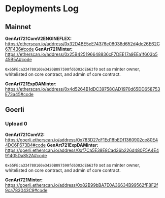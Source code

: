 # Deployments Log

## Mainnet

**GenArt721CoreV2ENGINEFLEX:** https://etherscan.io/address/0x32D4BE5eE74376e08038d652d4dc26E62C67F436#code
**GenArt721Minter:** https://etherscan.io/address/0x25B425196648836cF7DEE17a9EEa1f603b545B5A#code

`0x65FEca334780160e3420B097590fd6D02dE663f0` set as minter owner, whitelisted on core contract, and admin of core contract.

**GenArt721ExpDAMinter:** https://etherscan.io/address/0x4d5264B1dDC39758CAD1970d65DD658753E73a45#code

## Goerli

### Upload 0

**GenArt721CoreV2:** https://goerli.etherscan.io/address/0x783D27cF1Ed18bEDf1360902ce80E44DC6F673B4#code
**GenArt721ExpDAMinter:** https://goerli.etherscan.io/address/0xf7Ca5E38E8Cad36b226d480F5A4E491405Da852A#code

`0x65FEca334780160e3420B097590fd6D02dE663f0` set as minter owner, whitelisted on core contract, and admin of core contract.

**GenArt721Minter:** https://goerli.etherscan.io/address/0x82B99bBA7E0A36634B99562fF8F2f9ca783043C9#code
